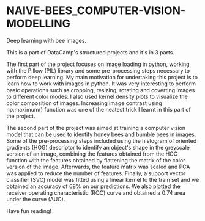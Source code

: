 # NAIVE-BEES_COMPUTER-VISION-MODELLING
Deep learning with bee images.

This is a part of DataCamp's structured projects and it's in 3 parts. 

The first part of the project focuses on image loading in python, working with the Pillow (PIL) library and some pre-processing steps necessary to perform deep learning. My main motivation for undertaking this project is to learn how to work with images in python. It was very interesting to perform basic operations such as cropping, resizing, rotating and coverting images to different color modes. I also used kernel density plots to visualize the color composition of images. Increasing image contrast using np.maximum() function was one of the neatest trick I learnt in this part of the project.

The second part of the project was aimed at training a computer vision model that can be used to identify honey bees and bumble bees in images. Some of the pre-processing steps included using the histogram of oriented gradients (HOG) descriptor to identify an object's shape in the greyscale version of an image, combining the features obtained from the HOG function with the features obtained by flattening the matrix of the color version of the image. Afterwards, the feature matrix was scaled and PCA was applied to reduce the number of features. Finally, a support vector classifier (SVC) model was fitted using a linear kernel to the train set and we obtained an accuracy of 68% on our predictions. We also plotted the receiver operating characteristic (ROC) curve and obtained a 0.74 area under the curve (AUC).



Have fun reading!
